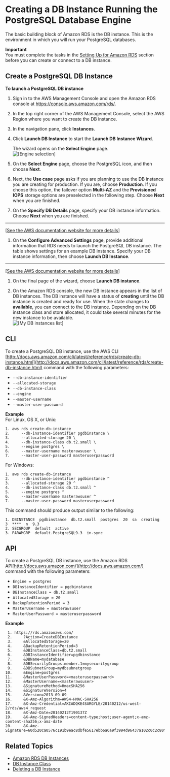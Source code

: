 # Creating a DB Instance Running the PostgreSQL Database Engine<a name="USER_CreatePostgreSQLInstance"></a>

 The basic building block of Amazon RDS is the DB instance\. This is the environment in which you will run your PostgreSQL databases\.

**Important**  
You must complete the tasks in the [Setting Up for Amazon RDS](CHAP_SettingUp.md) section before you can create or connect to a DB instance\.

## Create a PostgreSQL DB Instance<a name="USER_CreatePostgreSQLInstance.CON"></a>

**To launch a PostgreSQL DB instance**

1. Sign in to the AWS Management Console and open the Amazon RDS console at [https://console\.aws\.amazon\.com/rds/](https://console.aws.amazon.com/rds/)\.

1. In the top right corner of the AWS Management Console, select the AWS Region where you want to create the DB instance\. 

1. In the navigation pane, click **Instances**\.

1. Click **Launch DB Instance** to start the **Launch DB Instance Wizard**\.

    The wizard opens on the **Select Engine** page\.   
![\[Engine selection\]](http://docs.aws.amazon.com/AmazonRDS/latest/UserGuide/images/Postgres-Launch01a.png)

1. On the **Select Engine** page, choose the PostgreSQL icon, and then choose **Next**\.

1. Next, the **Use case** page asks if you are planning to use the DB instance you are creating for production\. If you are, choose **Production**\. If you choose this option, the failover option **Multi\-AZ** and the **Provisioned IOPS** storage options are preselected in the following step\. Choose **Next** when you are finished\.

1. On the **Specify DB Details** page, specify your DB instance information\. Choose **Next** when you are finished\.  
****    
[\[See the AWS documentation website for more details\]](http://docs.aws.amazon.com/AmazonRDS/latest/UserGuide/USER_CreatePostgreSQLInstance.html)

1.  On the **Configure Advanced Settings** page, provide additional information that RDS needs to launch the PostgreSQL DB instance\. The table shows settings for an example DB instance\. Specify your DB instance information, then choose **Launch DB Instance**\.  
****    
[\[See the AWS documentation website for more details\]](http://docs.aws.amazon.com/AmazonRDS/latest/UserGuide/USER_CreatePostgreSQLInstance.html)

1.  On the final page of the wizard, choose **Launch DB instance**\. 

1. On the Amazon RDS console, the new DB instance appears in the list of DB instances\. The DB instance will have a status of **creating** until the DB instance is created and ready for use\. When the state changes to **available**, you can connect to the DB instance\. Depending on the DB instance class and store allocated, it could take several minutes for the new instance to be available\.  
![\[My DB instances list\]](http://docs.aws.amazon.com/AmazonRDS/latest/UserGuide/images/Postgres-Launch06.png)

## CLI<a name="USER_CreatePostgreSQLInstance.CLI"></a>

To create a PostgreSQL DB instance, use the AWS CLI [http://docs.aws.amazon.com/cli/latest/reference/rds/create-db-instance.html](http://docs.aws.amazon.com/cli/latest/reference/rds/create-db-instance.html) command with the following parameters:
+ `--db-instance-identifier`
+ `--allocated-storage`
+ `--db-instance-class`
+ `--engine`
+ `--master-username`
+ `--master-user-password`

**Example**  
For Linux, OS X, or Unix:  

```
1. aws rds create-db-instance 
2.     --db-instance-identifier pgdbinstance \
3.     --allocated-storage 20 \ 
4.     --db-instance-class db.t2.small \
5.     --engine postgres \
6.     --master-username masterawsuser \
7.     --master-user-password masteruserpassword
```
For Windows:  

```
1. aws rds create-db-instance 
2.     --db-instance-identifier pgdbinstance ^
3.     --allocated-storage 20 ^ 
4.     --db-instance-class db.t2.small ^
5.     --engine postgres ^
6.     --master-username masterawsuser ^
7.     --master-user-password masteruserpassword
```
This command should produce output similar to the following:  

```
1. DBINSTANCE  pgdbinstance  db.t2.small  postgres  20  sa  creating  3  ****  n  9.3
2. SECGROUP  default  active
3. PARAMGRP  default.PostgreSQL9.3  in-sync
```

## API<a name="USER_CreatePostgreSQLInstance.API"></a>

To create a PostgreSQL DB instance, use the Amazon RDS API[http://docs.aws.amazon.com/](http://docs.aws.amazon.com/) command with the following parameters:
+ `Engine = postgres`
+ `DBInstanceIdentifier = pgdbinstance`
+ `DBInstanceClass = db.t2.small`
+ `AllocatedStorage = 20`
+ `BackupRetentionPeriod = 3`
+ `MasterUsername = masterawsuser`
+ `MasterUserPassword = masteruserpassword`

**Example**  

```
 1. https://rds.amazonaws.com/
 2.     ?Action=CreateDBInstance
 3.     &AllocatedStorage=20
 4.     &BackupRetentionPeriod=3
 5.     &DBInstanceClass=db.t2.small
 6.     &DBInstanceIdentifier=pgdbinstance
 7.     &DBName=mydatabase
 8.     &DBSecurityGroups.member.1=mysecuritygroup
 9.     &DBSubnetGroup=mydbsubnetgroup
10.     &Engine=postgres
11.     &MasterUserPassword=<masteruserpassword>
12.     &MasterUsername=<masterawsuser>
13.     &SignatureMethod=HmacSHA256
14.     &SignatureVersion=4
15.     &Version=2013-09-09
16.     &X-Amz-Algorithm=AWS4-HMAC-SHA256
17.     &X-Amz-Credential=AKIADQKE4SARGYLE/20140212/us-west-2/rds/aws4_request
18.     &X-Amz-Date=20140212T190137Z
19.     &X-Amz-SignedHeaders=content-type;host;user-agent;x-amz-content-sha256;x-amz-date
20.     &X-Amz-Signature=60d520ca0576c191b9eac8dbfe5617ebb6a6a9f3994d96437a102c0c2c80f88d
```

## Related Topics<a name="USER_CreatePostgreSQLInstance.related"></a>
+  [Amazon RDS DB Instances](Overview.DBInstance.md) 
+  [DB Instance Class](Concepts.DBInstanceClass.md) 
+  [Deleting a DB Instance ](USER_DeleteInstance.md) 